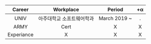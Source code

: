 <!--
**kimww42/kimww42** is a ✨ _special_ ✨ repository because its `README.md` (this file) appears on your GitHub profile.

Here are some ideas to get you started:

- 🔭 I’m currently working on ...
- 🌱 I’m currently learning ...
- 👯 I’m looking to collaborate on ...
- 🤔 I’m looking for help with ...
- 💬 Ask me about ...
- 📫 How to reach me: ...
- 😄 Pronouns: ...
- ⚡ Fun fact: ...
-->

|Career|Workplace|Period|+α|
|:---:|:---:|:---:|:---:|
|UNIV|아주대학교 소프트웨어학과|March 2019 ~ |.|
|ARMY|Cert|X|X|
|Experiance|X|X|X|
